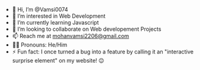- 👋 Hi, I’m @Vamsi0074
- 👀 I’m interested in Web Development
- 🌱 I’m currently learning Javascript
- 💞️ I’m looking to collaborate on Web developement Projects
- 📫 Reach me at mohanvamsi2206@gmail.com
- 👨🏻 Pronouns: He/Him
- ⚡ Fun fact: I once turned a bug into a feature by calling it an "interactive surprise element" on my website! 😉

<!---
Vamsi0074/Vamsi0074 is a ✨ special ✨ repository because its `README.md` (this file) appears on your GitHub profile.
You can click the Preview link to take a look at your changes.
--->
